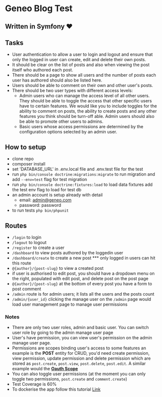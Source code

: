 # Geneo Blog Test

## Written in Symfony ❤️

## Tasks

- User authentication to allow a user to login and logout and ensure that only the logged in user can create, edit and delete their own posts.
- It should be clear on the list of posts and also when viewing the post itself who authored each post.
- There should be a page to show all users and the number of posts each user has authored should also be listed here.
- Users should be able to comment on their own and other user's posts.
- There should be two user types with different access levels: 
  - Admin users who can manage the access level of all other users. They should be able to toggle the access that other specific users have to certain features. We would like you to include toggles for the ability to comment on posts, the ability to create posts and any other features you think should be turn-off able. Admin users should also be able to promote other users to admins.
  - Basic users whose access permissions are determined by the configuration options selected by an admin user.

## How to setup

- clone repo
- composer install
- set 'DATABASE_URL' in .env.local file and .env.test file for the test
- run ```php bin/console doctrine:migrations:migrate``` to run migration and add ```--env=test``` flag for test migration
- run ```php bin/console doctrine:fixtures:load``` to load data fixtures add the test env flag to load for test db
- an admin account is setup already with detail
  - email: admin@geneo.com
  - password: password
- to run tests ```php bin/phpunit```


## Routes

- ```/login``` to login
- ```/logout``` to logout
- ```/register``` to create a user
- ```/dashboard``` to view posts authored by the loggedin user
- ```/dashboard/create``` to create a new post *** only logged in users can hit this route
- ```@{author}/{post-slug}``` to view a created post
- if user is authorised to edit post, you should have a dropdown menu on the right, populated with edit post, and delete post on the post page
- ```@{author}/{post-slug}``` at the bottom of every post you have a form to post comment
- ```/admin``` route is for admin users; it lists all the users and the posts count
- ```/admin/{user_id}``` clicking the manage user on the ```/admin``` page would load user management page to manage user permissions


### Notes

- There are only two user roles, admin and basic user. You can switch user role by going to the admin manage user page
- User's have permission, you can view user's permission on the admin manage user page. 
- Permissions are scopes binding user's access to some features an example is the <b>POST</b> entity for CRUD, you'd need create permission, view permission, update permission and delete permission which are stored as ```post.create```, ```post.view```, ```post.delete```, ```post.edit```. A similar example would the <a href="https://oauth.net/2/scope/"><strong> Oauth Scope </strong></a>
- You can also toggle user permissions (at the moment you can only toggle two permissions, ```post.create``` and ```comment.create```)
- Test Coverage is 60%
- To dockerise the app follow this tutorial <a href="https://knplabs.com/en/blog/how-to-dockerise-a-symfony-4-project">Link</a>
